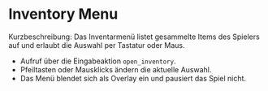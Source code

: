 # Inventory Menu
Kurzbeschreibung: Das Inventarmenü listet gesammelte Items des Spielers auf und erlaubt die Auswahl per Tastatur oder Maus.

- Aufruf über die Eingabeaktion `open_inventory`.
- Pfeiltasten oder Mausklicks ändern die aktuelle Auswahl.
- Das Menü blendet sich als Overlay ein und pausiert das Spiel nicht.
